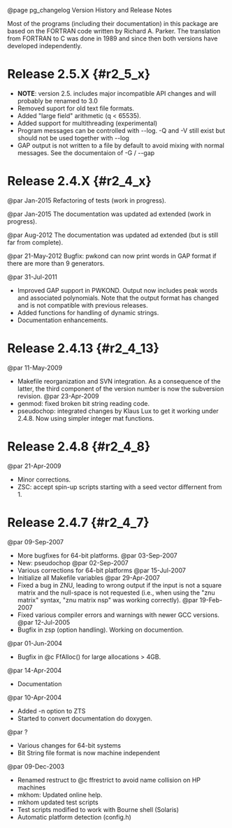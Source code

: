@page pg_changelog Version History and Release Notes

Most of the programs (including their documentation) in this package
are based on the FORTRAN code written by Richard A. Parker.
The translation from FORTRAN to C was done in 1989 and since then both
versions have developed independently.


# Release 2.5.X {#r2_5_x}

- **NOTE**: version 2.5. includes major incompatible API changes
  and will probably be renamed to 3.0
- Removed suport for old text file formats.
- Added "large field" arithmetic (q < 65535).
- Added support for multithreading (experimental)
- Program messages can be controlled with --log. -Q and -V still exist but
  should not be used together with --log
- GAP output is not written to a file by default to avoid mixing with
  normal messages. See the documentaion of -G / --gap


# Release 2.4.X {#r2_4_x}
@par Jan-2015
Refactoring of tests (work in progress).

@par Jan-2015
The documentation was updated ad extended (work in progress).

@par Aug-2012
The documentation was updated ad extended (but is still far from complete).

@par 21-May-2012
Bugfix: pwkond can now print words in GAP format if there are more than 9 generators.

@par 31-Jul-2011
- Improved GAP support in PWKOND. Output now includes peak words and associated polynomials.
  Note that the output format has changed and is not compatible with previous releases.
- Added functions for handling of dynamic strings.
- Documentation enhancements.

# Release 2.4.13 {#r2_4_13}
@par 11-May-2009 
- Makefile reorganization and SVN integration. As a consequence of the latter, the third
  component of the version number is now the subversion revision.
@par 23-Apr-2009 
- genmod: fixed broken bit string reading code.
- pseudochop: integrated changes by Klaus Lux to get it working under 2.4.8.
  Now using simpler integer mat functions.

# Release 2.4.8 {#r2_4_8}
@par 21-Apr-2009 
- Minor corrections.
- ZSC: accept spin-up scripts starting with a seed vector differnent from 1.

# Release 2.4.7 {#r2_4_7}
@par 09-Sep-2007
- More bugfixes for 64-bit platforms.
@par 03-Sep-2007
- New: pseudochop
@par 02-Sep-2007
- Various corrections for 64-bit platforms
@par 15-Jul-2007
- Initialize all Makefile variables
@par 29-Apr-2007
- Fixed a bug in ZNU, leading to wrong output if the input is not a square matrix and
  the null-space is not requested (i.e., when using the "znu matrix" syntax,
  "znu matrix nsp" was working correctly).
@par 19-Feb-2007
- Fixed various compiler errors and warnings with newer GCC versions.
@par 12-Jul-2005
- Bugfix in zsp (option handling).  Working on documention.

@par 01-Jun-2004
- Bugfix in @c FfAlloc() for large allocations > 4GB.

@par 14-Apr-2004
- Documentation

@par 10-Apr-2004
- Added -n option to ZTS
- Started to convert documentation do doxygen.

@par ?
- Various changes for 64-bit systems
- Bit String file format is now machine independent

@par 09-Dec-2003
- Renamed restruct to @c ffrestrict to avoid name collision on HP machines
- mkhom: Updated online help.
- mkhom updated test scripts
- Test scripts modified to work with Bourne shell (Solaris)
- Automatic platform detection (config.h)

